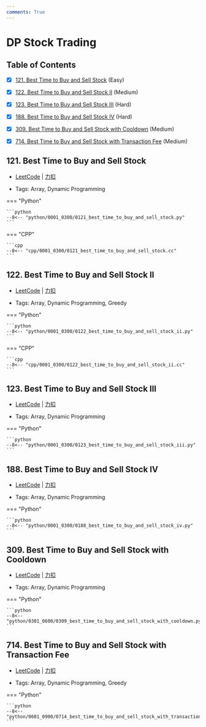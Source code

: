 ```yaml
---
comments: True
---
```


# DP Stock Trading

## Table of Contents

- [x] [121. Best Time to Buy and Sell Stock](#121-best-time-to-buy-and-sell-stock) (Easy)
- [x] [122. Best Time to Buy and Sell Stock II](#122-best-time-to-buy-and-sell-stock-ii) (Medium)
- [x] [123. Best Time to Buy and Sell Stock III](#123-best-time-to-buy-and-sell-stock-iii) (Hard)
- [x] [188. Best Time to Buy and Sell Stock IV](#188-best-time-to-buy-and-sell-stock-iv) (Hard)
- [x] [309. Best Time to Buy and Sell Stock with Cooldown](#309-best-time-to-buy-and-sell-stock-with-cooldown) (Medium)
- [x] [714. Best Time to Buy and Sell Stock with Transaction Fee](#714-best-time-to-buy-and-sell-stock-with-transaction-fee) (Medium)


## 121. Best Time to Buy and Sell Stock

-    [LeetCode](https://leetcode.com/problems/best-time-to-buy-and-sell-stock/) | [力扣](https://leetcode.cn/problems/best-time-to-buy-and-sell-stock/)

-   Tags: Array, Dynamic Programming

=== "Python"

    ```python
    --8<-- "python/0001_0300/0121_best_time_to_buy_and_sell_stock.py"
    ```

=== "CPP"

    ```cpp
    --8<-- "cpp/0001_0300/0121_best_time_to_buy_and_sell_stock.cc"
    ```



## 122. Best Time to Buy and Sell Stock II

-    [LeetCode](https://leetcode.com/problems/best-time-to-buy-and-sell-stock-ii/) | [力扣](https://leetcode.cn/problems/best-time-to-buy-and-sell-stock-ii/)

-   Tags: Array, Dynamic Programming, Greedy

=== "Python"

    ```python
    --8<-- "python/0001_0300/0122_best_time_to_buy_and_sell_stock_ii.py"
    ```

=== "CPP"

    ```cpp
    --8<-- "cpp/0001_0300/0122_best_time_to_buy_and_sell_stock_ii.cc"
    ```



## 123. Best Time to Buy and Sell Stock III

-    [LeetCode](https://leetcode.com/problems/best-time-to-buy-and-sell-stock-iii/) | [力扣](https://leetcode.cn/problems/best-time-to-buy-and-sell-stock-iii/)

-   Tags: Array, Dynamic Programming

=== "Python"

    ```python
    --8<-- "python/0001_0300/0123_best_time_to_buy_and_sell_stock_iii.py"
    ```



## 188. Best Time to Buy and Sell Stock IV

-    [LeetCode](https://leetcode.com/problems/best-time-to-buy-and-sell-stock-iv/) | [力扣](https://leetcode.cn/problems/best-time-to-buy-and-sell-stock-iv/)

-   Tags: Array, Dynamic Programming

=== "Python"

    ```python
    --8<-- "python/0001_0300/0188_best_time_to_buy_and_sell_stock_iv.py"
    ```



## 309. Best Time to Buy and Sell Stock with Cooldown

-    [LeetCode](https://leetcode.com/problems/best-time-to-buy-and-sell-stock-with-cooldown/) | [力扣](https://leetcode.cn/problems/best-time-to-buy-and-sell-stock-with-cooldown/)

-   Tags: Array, Dynamic Programming

=== "Python"

    ```python
    --8<-- "python/0301_0600/0309_best_time_to_buy_and_sell_stock_with_cooldown.py"
    ```



## 714. Best Time to Buy and Sell Stock with Transaction Fee

-    [LeetCode](https://leetcode.com/problems/best-time-to-buy-and-sell-stock-with-transaction-fee/) | [力扣](https://leetcode.cn/problems/best-time-to-buy-and-sell-stock-with-transaction-fee/)

-   Tags: Array, Dynamic Programming, Greedy

=== "Python"

    ```python
    --8<-- "python/0601_0900/0714_best_time_to_buy_and_sell_stock_with_transaction_fee.py"
    ```
